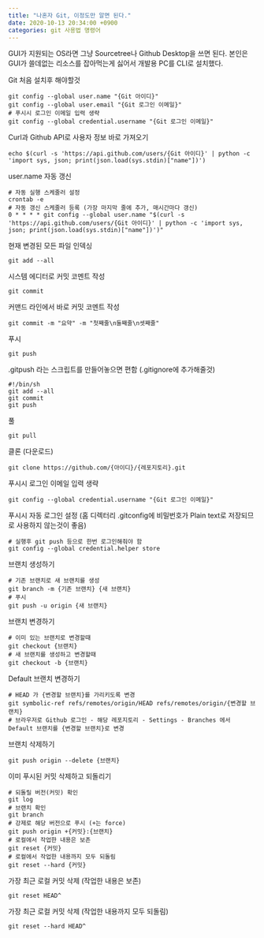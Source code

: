 ```yaml
---
title: "나혼자 Git, 이정도만 알면 된다."
date: 2020-10-13 20:34:00 +0900
categories: git 사용법 명령어
---
```

GUI가 지원되는 OS라면 그냥 Sourcetree나 Github Desktop을 쓰면 된다.
본인은 GUI가 쓸데없는 리소스를 잡아먹는게 싫어서 개발용 PC를 CLI로 설치했다.

Git 처음 설치후 해야할것
```
git config --global user.name "{Git 아이디}"
git config --global user.email "{Git 로그인 이메일}"
# 푸시시 로그인 이메일 입력 생략
git config --global credential.username "{Git 로그인 이메일}"
```

Curl과 Github API로 사용자 정보 바로 가져오기
```
echo $(curl -s 'https://api.github.com/users/{Git 아이디}' | python -c 'import sys, json; print(json.load(sys.stdin)["name"])')
```

user.name 자동 갱신
```
# 자동 실행 스케줄러 설정
crontab -e
# 자동 갱신 스케줄러 등록 (가장 마지막 줄에 추가, 매시간마다 갱신)
0 * * * * git config --global user.name "$(curl -s 'https://api.github.com/users/{Git 아이디}' | python -c 'import sys, json; print(json.load(sys.stdin)["name"])')"
```

현재 변경된 모든 파일 인덱싱
```
git add --all
```

시스템 에디터로 커밋 코멘트 작성
```
git commit
```

커맨드 라인에서 바로 커밋 코멘트 작성
```
git commit -m "요약" -m "첫째줄\n둘째줄\n셋째줄"
```

푸시
```
git push
```

.gitpush 라는 스크립트를 만들어놓으면 편함 (.gitignore에 추가해줄것)
```
#!/bin/sh
git add --all
git commit
git push
```

풀
```
git pull
```

클론 (다운로드)
```
git clone https://github.com/{아이디}/{레포지토리}.git
```

푸시시 로그인 이메일 입력 생략
```
git config --global credential.username "{Git 로그인 이메일}"
```

푸시시 자동 로그인 설정 (홈 디렉터리 .gitconfig에 비밀번호가 Plain text로 저장되므로 사용하지 않는것이 좋음)
```
# 실행후 git push 등으로 한번 로그인해줘야 함
git config --global credential.helper store
```

브랜치 생성하기
```
# 기존 브랜치로 새 브랜치를 생성
git branch -m {기존 브랜치} {새 브랜치}
# 푸시
git push -u origin {새 브랜치}
```

브랜치 변경하기
```
# 이미 있는 브랜치로 변경할때
git checkout {브랜치}
# 새 브랜치를 생성하고 변경할때
git checkout -b {브랜치}
```

Default 브랜치 변경하기
```
# HEAD 가 {변경할 브랜치}를 가리키도록 변경
git symbolic-ref refs/remotes/origin/HEAD refs/remotes/origin/{변경할 브랜치}
# 브라우저로 Github 로그인 - 해당 레포지토리 - Settings - Branches 에서 Default 브랜치를 {변경할 브랜치}로 변경
```

브랜치 삭제하기
```
git push origin --delete {브랜치}
```

이미 푸시된 커밋 삭제하고 되돌리기
```
# 되돌릴 버전(커밋) 확인
git log
# 브랜치 확인
git branch
# 강제로 해당 버전으로 푸시 (+는 force)
git push origin +{커밋}:{브랜치}
# 로컬에서 작업한 내용은 보존
git reset {커밋}
# 로컬에서 작업한 내용까지 모두 되돌림
git reset --hard {커밋}
```

가장 최근 로컬 커밋 삭제 (작업한 내용은 보존)
```
git reset HEAD^
```

가장 최근 로컬 커밋 삭제 (작업한 내용까지 모두 되돌림)
```
git reset --hard HEAD^
```
